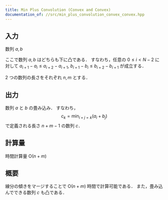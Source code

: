 ```yaml
---
title: Min Plus Convolution (Convex and Convex)
documentation_of: //src/min_plus_convolution_convex_convex.hpp
---
```


## 入力

数列 $a, b$ 

ここで数列 $a, b$ はどちらも下に凸である．
すなわち，任意の $0 \leq i \lt N - 2$ に対して $a _ {i + 1} - a _ i \leq a _ {i + 2} - a _ {i + 1},\ b _ {i + 1} - b _ i \leq b _ {i + 2} - b _ {i + 1}$ が成立する．

2 つの数列の長さをそれぞれ $n, m$ とする．

## 出力

数列 $a$ と $b$ の畳み込み．
すなわち，
$$
c _ k = \min _ {i + j = k} (a _ i + b _ j)
$$
で定義される長さ $n + m - 1$ の数列 $c$．

## 計算量

時間計算量 $\mathrm{O}(n + m)$

## 概要

線分の傾きをマージすることで $\mathrm{O}(n + m)$ 時間で計算可能である．
また，畳み込んでできる数列 $c$ も凸である．
